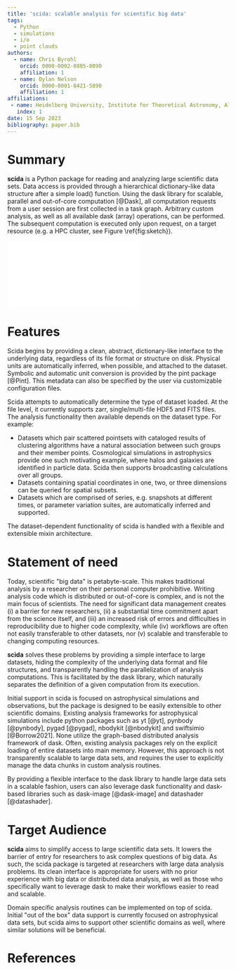 ```yaml
---
title: 'scida: scalable analysis for scientific big data'
tags:
  - Python
  - simulations
  - i/o
  - point clouds
authors:
  - name: Chris Byrohl
    orcid: 0000-0002-0885-8090
    affiliation: 1
  - name: Dylan Nelson
    orcid: 0000-0001-8421-5890
    affiliation: 1
affiliations:
 - name: Heidelberg University, Institute for Theoretical Astronomy, Albert-Ueberle-Str. 2, 69120 Heideberg, Germany
   index: 1
date: 15 Sep 2023
bibliography: paper.bib
---
```


# Summary

**scida** is a Python package for reading and analyzing large scientific data sets.
Data access is provided through a hierarchical dictionary-like data structure after a simple load() function.
Using the dask library for scalable, parallel and out-of-core computation [@Dask], 
all computation requests from a user session are first collected in a task graph.
Arbitrary custom analysis, as well as all available dask (array) operations, can be performed.
The subsequent computation is executed only upon request, on a target resource (e.g. a HPC cluster, see Figure \ref{fig:sketch}).

![Schematic of the workflow. A dataset initialized with scida.load() holds virtual references to
 the underlying data. Operations are collected into a task graph via the dask library. Only upon issuing a compute()
command, the computation takes place on a target resource, that can differ from the user session.
Results are generally much smaller than the original data, and are sent back to the user session for further
analysis/plotting. \label{fig:sketch}](sketch.pdf)

# Features

Scida begins by providing a clean, abstract, dictionary-like interface to the underlying data, regardless of its
file format or structure on disk. Physical units are automatically inferred, when possible, and attached
to the dataset. Symbolic and automatic unit conversion is provided by the pint package [@Pint]. This metadata can
also be specified by the user via customizable configuration files.

Scida attempts to automatically determine the type of dataset loaded. At the file level, it currently supports
zarr, single/multi-file HDF5 and FITS files. The analysis functionality then available depends on the dataset type.
For example:

* Datasets which pair scattered pointsets with cataloged results of clustering algorithms have a
natural association between such groups and their member points. Cosmological simulations in astrophysics provide
one such motivating example, where halos and galaxies are identified in particle data. Scida then supports
broadcasting calculations over all groups.
* Datasets containing spatial coordinates in one, two, or three dimensions can be queried for spatial subsets.
* Datasets which are comprised of series, e.g. snapshots at different times, or parameter variation suites,
are automatically inferred and supported.

The dataset-dependent functionality of scida is handled with a flexible and extensible mixin architecture.

# Statement of need

Today, scientific "big data" is petabyte-scale. This makes traditional analysis by a researcher on their personal
computer prohibitive. Writing analysis code which is distributed or out-of-core is complex, and is not the main
focus of scientists. The need for significant data management creates (i) a barrier for new researchers,
(ii) a substantial time commitment apart from the science itself, and (iii) an increased risk of errors and difficulties
in reproducibility due to higher code complexity, while (iv) workflows are often not easily transferable to other
datasets, nor (v) scalable and transferable to changing computing resources.

**scida** solves these problems by providing a simple interface to large datasets, hiding the complexity of the underlying data format
and file structures, and transparently handling the parallelization of analysis computations. This is facilitated by the dask
library, which naturally separates the definition of a given computation from its execution.

Initial support in scida is focused on astrophysical simulations and observations, but the package is
designed to be easily extensible to other scientific domains. Existing analysis frameworks for astrophysical
simulations include python packages such as yt [@yt], pynbody [@pynbody], pygad [@pygad], nbodykit [@nbodykit] and swiftsimio [@Borrow2021].
None utilize the graph-based distributed analysis framework of dask. Often, existing analysis packages rely on the
explicit loading of entire datasets into main memory. However, this approach is not transparently scalable to large data sets,
and requires the user to explicitly manage the data chunks in custom analysis routines.

By providing a flexible interface to the dask library to handle large data sets in a scalable fashion,
users can also leverage dask functionality and dask-based libraries such as dask-image [@dask-image] and datashader [@datashader].

# Target Audience

**scida** aims to simplify access to large scientific data sets. It lowers the barrier of entry for researchers to ask complex questions of big data.
As such, the scida package is targeted at researchers with large data analysis problems. Its clean interface is appropriate for users
with no prior experience with big data or distributed data analysis, as well as those who specifically want to leverage dask to make their
workflows easier to read and scalable.

Domain specific analysis routines can be implemented on top of scida. Initial "out of the box" data support is currently focused on astrophysical
data sets, but scida aims to support other scientific domains as well, where similar solutions will be beneficial.

# References
